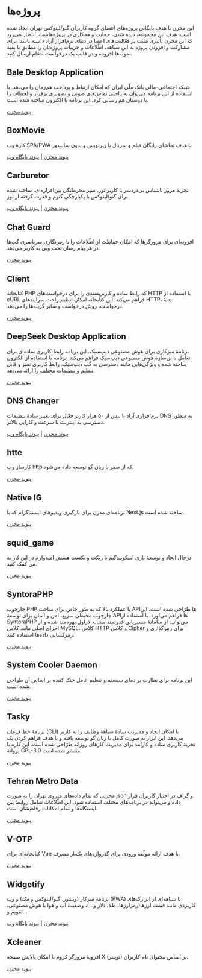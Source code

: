 # پروژه‌ها
این مخزن با هدف بایگانی پروژه‌های اعضای گروه کاربران گنو/لینوکس تهران ایجاد شده است. هدف این مجموعه، دیده شدن، حمایت و همکاری در پروژه‌هاست. انتظار می‌رود که این مخزن تأثیری مثبت بر فعّالیت‌های اعضا در دنیای نرم‌افزار آزاد داشته باشد. برای مشارکت و افزودن پروژه به این سیاهه، اطّلاعات و جزییات پروژه‌تان را مطابق با بقیهٔ نمونه‌ها افزوده و در قالب یک درخواست ادغام ارسال کنید.

## Bale Desktop Application
شبکه اجتماعی-مالی بانک ملّی ایران که امکان ارتباط و پرداخت هم‌زمان را می‌دهد. با استفاده از این برنامه می‌توان به راحتی تماس‌های صوتی و تصویری برقرار و لحظات را با دوستان هم رسانی کرد. این برنامه با الکترون ساخته شده است.

[پیوند مخزن](https://github.com/code3-dev/bale-desktop)
## BoxMovie
کارهٔ وب SPA/PWA با هدف تماشای رایگان فیلم و سریال با زیرنویس و بدون سانسور

[پیوند مخزن](https://github.com/BoxMovie/BoxMovie.github.io) | [پیوند پایگاه وب](https://boxmovie.github.io)

## Carburetor
تجربهٔ مرور ناشناس بی‌دردسر با کاربراتور، سپر محرمانگی بین‌افزاره‌ای. ساخته شده برای گنو/لینوکس با پکپارچگی گنوم و قدرت گرفته از تور.

[پیوند مخزن](https://framagit.org/tractor/carburetor) | [پیوند پایگاه وب](https://flathub.org/fa/apps/io.frama.tractor.carburetor)

## Chat Guard
افزونه‌ای برای مرورگرها که امکان حفاظت از اطّلاعات را با رمزنگاری سرتاسری گپ‌ها در هر پیام رسان تحت وبی به کاربر می‌دهد.

[پیوند مخزن](https://github.com/PrivacyForge/ChatGuard)
## Client
کتابخانهٔ PHP که رابط ساده و کاربرپسندی را برای درخواست‌های HTTP با استفاده از cURL فراهم می‌کند. این کتابخانه امکان تنظیم راحت سرایندهای HTTP، بدنهٔ درخواست، روش درخواست و سایر گزینه‌ها را می‌دهد.

[پیوند مخزن](https://github.com/httptools/Client)
## DeepSeek Desktop Application
برنامهٔ میزکاری برای هوش مصنوعی دیپ‌سیک. این برنامه رابط کاربری ساده‌ای برای تعامل با بن‌سازهٔ هوش مصنوعی دیپ‌سیک فراهم می‌کند. برنامه با استفاده از الگترون ساخته شده و ویژگی‌هایی مانند دسترسی به گپ دیپ‌سیک، رابط کاربری تمیز و قابل تنظیم و تنظیمات مختلف را ارائه می‌دهد.

[پیوند مخزن](https://github.com/code3-dev/deepseek-desktop)
## DNS Changer
نرم‌افزاری آزاد با بیش از ۵۰ هزار کاربر فعّال برای تغییر سادهٔ تنظیمات DNS به منظور دسترسی به اینترنت با سرعت و کارایی بالاتر.

[پیوند مخزن](https://github.com/DnsChanger) | [پیوند پایگاه وب](https://dnschanger.github.io)
## htte
کارساز وب http که از صفر با زبان گو توسعه داده می‌شود.

[پیوند مخزن](https://github.com/the-pesar/htte)
## Native IG
برنامه‌ای مدرن برای بارگیری ویدیوهای اینستاگرام که با Next.js ساخته شده است.

[پیوند مخزن](https://github.com/code3-dev/native-ig)
## squid\_game
درحال ایجاد و توسعهٔ بازی اسکوییدگیم با ریکت و نکست هستم, امیدوارم در این کار به من کمک کنید.

[پیوند مخزن](https://github.com/mh-morowati/squid_game)
## SyntoraPHP
چارچوب PHP با عملکرد بالا که به طور خاص برای ساخت APIها طرّاحی شده است. این چارچوب محیطی سریع، امن و آسان برای توسعهٔ APIها فراهم می‌آورد. با استفاده از SyntoraPHP می‌توانید از سامانهٔ مسیریابی قدرتمند مشابه لاراول بهره‌مند شده و از اجزای اصلی مانند کلاس MySQL، کلاس HTTP و کلاس Cipher برای رمزگذاری و رمزگشایی داده‌ها استفاده کنید.

[پیوند مخزن](https://github.com/code3-dev/SyntoraPHP)

## System Cooler Daemon
این برنامه برای نظارت بر دمای سیستم و تنظیم عامل خنک کننده بر اساس آن طراحی شده است.

[پیوند مخزن](https://github.com/LogicCavalier/SystemCooler.git)

## Tasky
برنامهٔ خط فرمان (CLI) با امکان ایجاد و مدیریت سادهٔ سیاههٔ وظایف را به کاربر می‌دهد. این ابزار به صورت کامل با زبان گو توسعه یافته و با هدف فراهم کردن یک تجربهٔ کاربری ساده و کارآمد برای مدیریت کارهای روزانه طرّاحی شده است. این کاره با پروانهٔ GPL-3.0 منتشر شده است.

[پیوند مخزن](https://github.com/shahriaarrr/tasky)
## Tehran Metro Data
مخزنی که تمام داده‌های متروی تهران را به صورت json و گراف در اختیار کاربران قرار داده و می‌تواند در برنامه‌های مختلف استفاده شود. این اطّلاعات شامل روابط بین ایستگاه‌ها و تمام امکانات رفاهیشان است.

[پیوند مخزن](https://github.com/mostafa-kheibary/tehran-metro-data)
## V-OTP
کتابخانه‌ای برای Vue با هدف ارائه مولّفهٔ ورودی برای گذرواژه‌های یک‌بار مصرف.

[پیوند مخزن](https://github.com/Saman-Safaei-Dev/v-otp)
## Widgetify
برنامهٔ میزکار (ویندوز، گنو/لینوکس و مک) و وب (PWA) با سیاهه‌ای از ابزارک‌های کاربردی مانند قیمت ارزها(رمزارزها، طلا، دلار و…)، وضعیت آب و هوا با هوش مصنوعی، تقویم و…

[پیوند مخزن](https://github.com/widgetify-app/) | [پیوند پایگاه وب](https://www.widgetify.ir/)
## Xcleaner
افزونهٔ مرورگر کروم با امکان پالایش صفحهٔ X (توییتر) بر اساس محتوای نام کاربران.

[پیوند مخزن](https://github.com/mostafa-kheibary/xCleaner)
